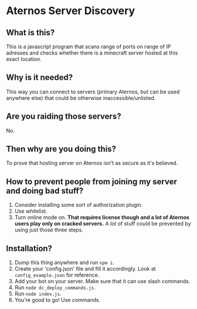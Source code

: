 # Aternos Server Discovery

## What is this?
This is a javascript program that scans range of ports on range of IP adresses and checks whether there is a minecraft server hosted at this exact location.
## Why is it needed?
This way you can connect to servers (primary Aternos, but can be used anywhere else) that could be otherwise inaccessible/unlisted.
## Are you raiding those servers?
No.
## Then why are you doing this?
To prove that hosting server on Aternos isn't as secure as it's believed.
## How to prevent people from joining my server and doing bad stuff?
1. Consider installing some sort of authorization plugin.
2. Use whitelist.
3. Turn online mode on. **That requires license though and a lot of Aternos users play only on cracked servers.**
A lot of stuff could be prevented by using just those three steps.
## Installation?
1. Dump this thing anywhere and run `npm i`.
2. Create your 'config.json' file and fill it accordingly. Look at `config_example.json` for reference.
3. Add your bot on your server. Make sure that it can use slash commands.
4. Run `node dc_deploy_commands.js`.
5. Run `node index.js`.
6. You're good to go! Use commands.
